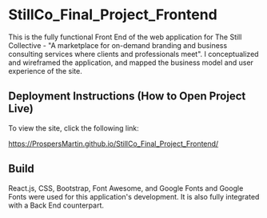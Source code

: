 # StillCo_Final_Project_Frontend
This is the fully functional Front End of the web application for The Still Collective - "A marketplace for on-demand branding and business consulting services where clients and professionals meet". I conceptualized and wireframed the application, and mapped the business model and user experience of the site.

## Deployment Instructions (How to Open Project Live)
To view the site, click the following link:

https://ProspersMartin.github.io/StillCo_Final_Project_Frontend/

## Build
  React.js, CSS, Bootstrap, Font Awesome, and Google Fonts and Google Fonts were used for this application's development. It is also fully integrated with a Back End counterpart.
  
